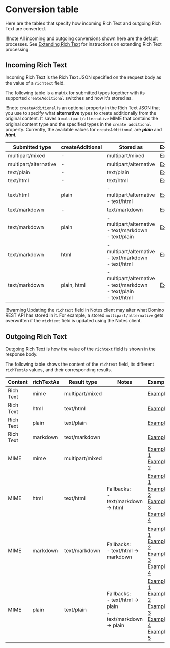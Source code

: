 # Conversion table

Here are the tables that specify how incoming Rich Text and outgoing Rich Text are converted.

!!!note
    All incoming and outgoing conversions shown here are the default processes. See [Extending Rich Text](../../../references/richtextension.md) for instructions on extending Rich Text processing.

## Incoming Rich Text

Incoming Rich Text is the Rich Text JSON specified on the request body as the value of a `richtext` field.

The following table is a matrix for submitted types together with its supported `createAdditional` switches and how it's stored as.

!!!note
    `createAdditional` is an optional property in the Rich Text JSON that you use to specify what **alternative** types to create additionally from the original content. It saves a `multipart/alternative` MIME that contains the original content type and the specified types in the `create additional` property. Currently, the available values for `createAdditional` are ***plain*** and ***html***.
    

| Submitted type        | createAdditional | Stored as                                                               | Example                                           |
|-----------------------|------------------|-------------------------------------------------------------------------|---------------------------------------------------|
| multipart/mixed       | -                | multipart/mixed                                                         | [Example](./incoming/multipart-mixed.md)          |
| multipart/alternative | -                | multipart/alternative                                                   | [Example](./incoming/multipart-alternative.md)    |
| text/plain            | -                | text/plain                                                              | [Example](./incoming/text-plain.md)               |
| text/html             | -                | text/html                                                               | [Example](./incoming/text-html.md)                |
| text/html             | plain            | - multipart/alternative<br>- text/html                                    | [Example](./incoming/text-html+plain.md)          |
| text/markdown         | -                | text/markdown                                                           | [Example](./incoming/text-markdown.md)            |
| text/markdown         | plain            | - multipart/alternative<br/>- text/markdown<br/>- text/plain                | [Example](./incoming/text-markdown+plain.md)      |
| text/markdown         | html             | - multipart/alternative<br>- text/markdown<br>- text/html                 | [Example](./incoming/text-markdown+html.md)       |
| text/markdown         | plain, html      | - multipart/alternative<br>- text/markdown<br>- text/plain<br>- text/html | [Example](./incoming/text-markdown+plain+html.md) |

!!!warning
    Updating the `richtext` field in Notes client may alter what Domino REST API has stored in it. For example, a stored `multipart/alternative` gets overwritten if the `richtext` field is updated using the Notes client.

## Outgoing Rich Text

Outgoing Rich Text is how the value of the `richtext` field is shown in the response body.

The following table shows the content of the `richtext` field, its different `richTextAs` values, and their corresponding results.

| Content  | richTextAs | Result type     | Notes                                                          | Example                                                                                                                                                                                                             |
|----------|------------|-----------------|----------------------------------------------------------------|---------------------------------------------------------------------------------------------------------------------------------------------------------------------------------------------------------------------|
| Rich Text | mime       | multipart/mixed |                                                                | [Example](./outgoing/richtext-mime.md)                                                                                                                                                                              |
| Rich Text | html       | text/html       |                                                                | [Example](./outgoing/richtext-html.md)                                                                                                                                                                              |
| Rich Text | plain      | text/plain      |                                                                | [Example](./outgoing/richtext-plain.md)                                                                                                                                                                             |
| Rich Text | markdown   | text/markdown   |                                                                | [Example](./outgoing/richtext-markdown.md)                                                                                                                                                                          |
| MIME     | mime       | multipart/mixed |                                                                | [Example 1](./outgoing/mime-mime-1.md)<br>[Example 2](./outgoing/mime-mime-2.md)                                                                                                                                    |
| MIME     | html       | text/html       | Fallbacks:<br/>- text/markdown &rarr; html                          | [Example 1](./outgoing/mime-html-1.md)<br>[Example 2](./outgoing/mime-html-2.md)<br>[Example 3](./outgoing/mime-html-3.md)<br>[Example 4](./outgoing/mime-html-4.md)                                                |
| MIME     | markdown   | text/markdown   | Fallbacks:<br/>- text/html &rarr; markdown                          | [Example 1](./outgoing/mime-markdown-1.md)<br>[Example 2](./outgoing/mime-markdown-2.md)<br>[Example 3](./outgoing/mime-markdown-3.md)<br>[Example 4](./outgoing/mime-markdown-4.md)                                |
| MIME     | plain      | text/plain      | Fallbacks:<br/>- text/html &rarr; plain<br>- text/markdown &rarr; plain | [Example 1](./outgoing/mime-plain-1.md)<br>[Example 2](./outgoing/mime-plain-2.md)<br>[Example 3](./outgoing/mime-plain-3.md)<br>[Example 4](./outgoing/mime-plain-4.md)<br>[Example 5](./outgoing/mime-plain-5.md) |
